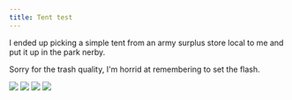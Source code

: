 ```yaml
---
title: Tent test
---
```


I ended up picking a simple tent from an army surplus store local to me and put it up in the park nerby.

Sorry for the trash quality, I'm horrid at remembering to set the flash.

![](/images/blog/24-08-05/Tent-01.png)
![](/images/blog/24-08-05/Tent-03.png)
![](/images/blog/24-08-05/Tent-04.png)
![](/images/blog/24-08-05/Tent-05.png)
